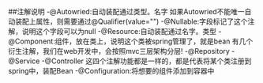 ##注解说明
-@Autowried:自动装配通过类型。名字
    如果Autowried不能唯一自动装配上属性，则需要通过@Qualifier(value="")
-@Nullable:字段标记了这个注解，说明这个字段可以为null
-@Resource:自动装配通过名字。类型
-@Component:组件，放在类上，说明这个类被spring管理了，就是bean
 有几个衍生注解，我们在web开发中，会按照mvc三层架构分层!
 -@Repository
 -@Service
 -@Controller
 这四个注解功能都是一样的，都是代表将某个类注册到spring中，装配Bean
-@Configuration:将想要的组件添加到容器中








